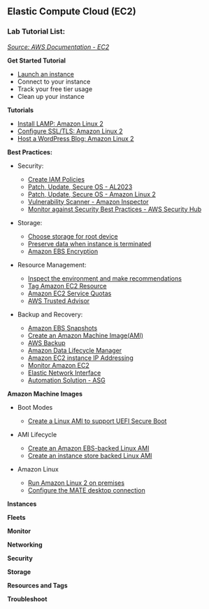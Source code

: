 ## Elastic Compute Cloud (EC2)

### Lab Tutorial List:

*[Source: AWS Documentation - EC2](https://docs.aws.amazon.com/AWSEC2/latest/UserGuide/concepts.html)*

**Get Started Tutorial**

- [Launch an instance](https://docs.aws.amazon.com/AWSEC2/latest/UserGuide/EC2_GetStarted.html#ec2-launch-instance)
 - Connect to your instance
 - Track your free tier usage
 - Clean up your instance

**Tutorials**

- [Install LAMP: Amazon Linux 2](https://docs.aws.amazon.com/AWSEC2/latest/UserGuide/ec2-lamp-amazon-linux-2.html)
- [Configure SSL/TLS: Amazon Linux 2](https://docs.aws.amazon.com/AWSEC2/latest/UserGuide/SSL-on-amazon-linux-2.html)
- [Host a WordPress Blog: Amazon Linux 2](https://docs.aws.amazon.com/AWSEC2/latest/UserGuide/hosting-wordpress.html)

**Best Practices:**

- Security:
  - [Create IAM Policies](https://docs.aws.amazon.com/IAM/latest/UserGuide/access_policies_create.html)
  - [Patch, Update, Secure OS - AL2023](https://docs.aws.amazon.com/linux/al2023/ug/updating.html)
  - [Patch, Update, Secure OS - Amazon Linux 2](https://docs.aws.amazon.com/AWSEC2/latest/UserGuide/managing-software.html)
  - [Vulnerability Scanner - Amazon Inspector](https://docs.aws.amazon.com/inspector/latest/user/what-is-inspector.html)
  - [Monitor against Security Best Practices - AWS Security Hub](https://docs.aws.amazon.com/securityhub/latest/userguide/ec2-controls.html)

- Storage:
  - [Choose storage for root device](https://docs.aws.amazon.com/AWSEC2/latest/UserGuide/ComponentsAMIs.html#storage-for-the-root-device)
  - [Preserve data when instance is terminated](https://docs.aws.amazon.com/AWSEC2/latest/UserGuide/terminate-instances-considerations.html#preserving-volumes-on-termination)
  - [Amazon EBS Encryption](https://docs.aws.amazon.com/ebs/latest/userguide/ebs-encryption.html)
 
- Resource Management:
  - [Inspect the environment and make recommendations](https://docs.aws.amazon.com/AWSEC2/latest/UserGuide/ec2-instance-metadata.html)
  - [Tag Amazon EC2 Resource](https://docs.aws.amazon.com/AWSEC2/latest/UserGuide/Using_Tags.html)
  - [Amazon EC2 Service Quotas](https://docs.aws.amazon.com/AWSEC2/latest/UserGuide/ec2-resource-limits.html)
  - [AWS Trusted Advisor](https://docs.aws.amazon.com/awssupport/latest/user/trusted-advisor.html)

- Backup and Recovery:
  - [Amazon EBS Snapshots](https://docs.aws.amazon.com/ebs/latest/userguide/ebs-snapshots.html)
  - [Create an Amazon Machine Image(AMI)](https://docs.aws.amazon.com/AWSEC2/latest/UserGuide/AMIs.html)
  - [AWS Backup](https://docs.aws.amazon.com/aws-backup/latest/devguide/whatisbackup.html)
  - [Amazon Data Lifecycle Manager](https://docs.aws.amazon.com/ebs/latest/userguide/snapshot-lifecycle.html)
  - [Amazon EC2 instance IP Addressing](https://docs.aws.amazon.com/AWSEC2/latest/UserGuide/using-instance-addressing.html)
  - [Monitor Amazon EC2](https://docs.aws.amazon.com/AWSEC2/latest/UserGuide/monitoring_ec2.html)
  - [Elastic Network Interface](https://docs.aws.amazon.com/AWSEC2/latest/UserGuide/using-eni.html)
  - [Automation Solution - ASG](https://docs.aws.amazon.com/autoscaling/ec2/userguide/what-is-amazon-ec2-auto-scaling.html)

**Amazon Machine Images**

- Boot Modes
   - [Create a Linux AMI to support UEFI Secure Boot](https://docs.aws.amazon.com/AWSEC2/latest/UserGuide/create-ami-with-uefi-secure-boot.html)
     
- AMI Lifecycle
   - [Create an Amazon EBS-backed Linux AMI](https://docs.aws.amazon.com/AWSEC2/latest/UserGuide/creating-an-ami-ebs.html)
   - [Create an instance store backed Linux AMI](https://docs.aws.amazon.com/AWSEC2/latest/UserGuide/creating-an-ami-instance-store.html)
     
- Amazon Linux
   - [Run Amazon Linux 2 on premises](https://docs.aws.amazon.com/AWSEC2/latest/UserGuide/amazon-linux-2-virtual-machine.html)
   - [Configure the MATE desktop connection](https://docs.aws.amazon.com/AWSEC2/latest/UserGuide/amazon-linux-ami-mate.html)


**Instances**

**Fleets**

**Monitor**

**Networking**

**Security**

**Storage**

**Resources and Tags**

**Troubleshoot**























